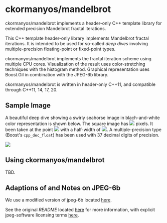 ckormanyos/mandelbrot
==================

ckormanyos/mandelbrot implements a header-only C++ template library for
extended precision Mandelbrot fractal iterations.

This C++ template header-only library implements Mandelbrot fractal iterations.
It is intended to be used for so-called _deep_ _dives_ involving multiple-precision
floating-point or fixed-point types.

ckormanyos/mandelbrot implements the fractal iteration scheme using multiple
CPU cores. Visualization of the result uses color-stretching techniques with the
histogram method. Graphical representation uses Boost.Gil in combination with the
JPEG-6b library.

ckormanyos/mandelbrot is written in header-only C++11, and compatible through C++11, 14, 17, 20.

## Sample Image

A beautiful deep dive showing a swirly seahorse image in blach-and-white color representation
is shown below. The square image has
<img src="https://render.githubusercontent.com/render/math?math=2048\,\times\,2048">
pixels. It been taken at the point
<img src="https://render.githubusercontent.com/render/math?math=(-0.7453983606667815,\,0.1125046349959942)">
with a half-width of
<img src="https://render.githubusercontent.com/render/math?math=1.76E-12">.
A multiple-precision type (Boost's `cpp_dec_float`) has been used with 37 decimal digits of precision.

![](./images/mandelbrot_MANDELBROT_05_SEAHORSES.jpg)

## Using ckormanyos/mandelbrot

TBD.

## Adaptions of and Notes on JPEG-6b

We use a modified version of jpeg-6b located [here](./jpeg-6b-2022).

See the original _README_ located [here](./jpeg-6b-2022)
for more information, with explicit jpeg-software licensing terms
[here](https://github.com/ckormanyos/mandelbrot/blob/78114ab4bc2ba14e9abe8f113f2e0cf4d422cb9f/jpeg-6b-2022/README#L111).
